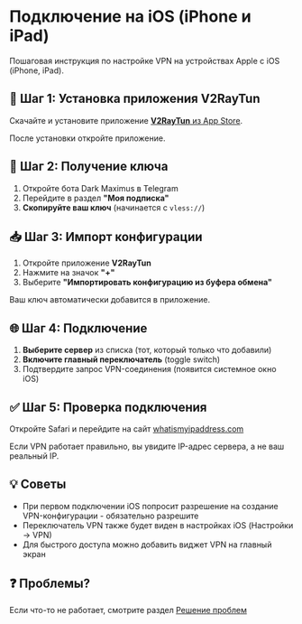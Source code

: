 # Подключение на iOS (iPhone и iPad)

Пошаговая инструкция по настройке VPN на устройствах Apple с iOS (iPhone, iPad).

## 📲 Шаг 1: Установка приложения V2RayTun

Скачайте и установите приложение [**V2RayTun** из App Store](https://apps.apple.com/ru/app/v2raytun/id6476628951).

После установки откройте приложение.

## 🔑 Шаг 2: Получение ключа

1. Откройте бота Dark Maximus в Telegram
2. Перейдите в раздел **"Моя подписка"**
3. **Скопируйте ваш ключ** (начинается с `vless://`)

## 📥 Шаг 3: Импорт конфигурации

1. Откройте приложение **V2RayTun**
2. Нажмите на значок **"+"**
3. Выберите **"Импортировать конфигурацию из буфера обмена"**

Ваш ключ автоматически добавится в приложение.

## 🌐 Шаг 4: Подключение

1. **Выберите сервер** из списка (тот, который только что добавили)
2. **Включите главный переключатель** (toggle switch)
3. Подтвердите запрос VPN-соединения (появится системное окно iOS)

## ✅ Шаг 5: Проверка подключения

Откройте Safari и перейдите на сайт [whatismyipaddress.com](https://whatismyipaddress.com/)

Если VPN работает правильно, вы увидите IP-адрес сервера, а не ваш реальный IP.

## 💡 Советы

- При первом подключении iOS попросит разрешение на создание VPN-конфигурации - обязательно разрешите
- Переключатель VPN также будет виден в настройках iOS (Настройки → VPN)
- Для быстрого доступа можно добавить виджет VPN на главный экран

## ❓ Проблемы?

Если что-то не работает, смотрите раздел [Решение проблем](../troubleshooting.md)

